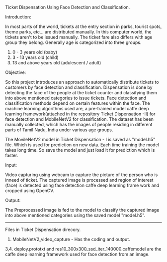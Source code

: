 Ticket Dispensation Using Face Detection and Classification.

Introduction:

In most parts of the world, tickets at the entry section in parks, tourist spots, theme parks, etc… are distributed manually. In this computer world, the tickets aren't to be issued manually. The ticket fare also differs with age group they belong. Generally age is categorized into three groups.

1. 0 - 3 years old (baby)
2. 3 - 13 years old (child)
3. 13 and above years old (adulescent / adult)

Objective:

So this project introduces an approach to automatically distribute tickets to customers by face detection and classification. Dispensation is done by detecting the face of the people at the ticket counter and classifying them into above mentioned categories to issue tickets. Face detection and classification methods depend on certain features within the face. The machine learning algorithms used are, a pre-trained model caffe deep learning framework(attached in the repository Ticket Dispensation -II) for face detection and MobileNetV2 for classification. The dataset has been manually collected, which has the images of people residing in different parts of Tamil Nadu, India under various age groups.

The MovileNetV2 model in Ticket Dispensation - I is saved as "model.h5" file. Which is used for prediction on new data. Each time training the model takes long time. So save the model and just load it for prediction which is faster.

Input:

Video capturing using webcam to capture the picture of the person who is inneed of ticket. The captured image is processed and region of interest (face) is detected using face detection caffe deep learning frame work and cropped using OpenCV.

Output:

The Preprocessed image is fed to the model to classify the captured image into above mentioned categories using the saved model "model.h5".
*********************************************************************************************************************************************************************************

Files in Ticket Dispensation direcory.
1. MobileNetV2_video_capture - Has the coding and output.

3,4. deploy.prototxt and res10_300x300_ssd_iter_140000.caffemodel are the caffe deep learning framework used for face detection from an image.
